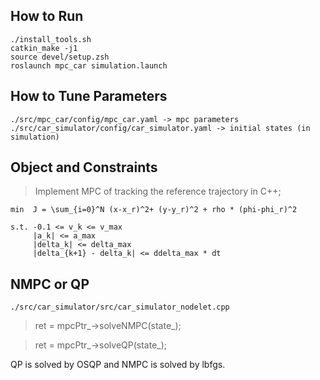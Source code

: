 ## How to Run
```
./install_tools.sh
catkin_make -j1
source devel/setup.zsh
roslaunch mpc_car simulation.launch
```
## How to Tune Parameters
```
./src/mpc_car/config/mpc_car.yaml -> mpc parameters
./src/car_simulator/config/car_simulator.yaml -> initial states (in simulation)
```

## Object and Constraints
> Implement MPC of tracking the reference trajectory in C++;
```
min  J = \sum_{i=0}^N (x-x_r)^2+ (y-y_r)^2 + rho * (phi-phi_r)^2

s.t. -0.1 <= v_k <= v_max
     |a_k| <= a_max
     |delta_k| <= delta_max
     |delta_{k+1} - delta_k| <= ddelta_max * dt
```

## NMPC or QP

```
./src/car_simulator/src/car_simulator_nodelet.cpp
```
>ret = mpcPtr_->solveNMPC(state_);

>ret = mpcPtr_->solveQP(state_);

QP is solved by OSQP and NMPC is solved by lbfgs.

